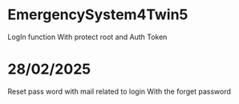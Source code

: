 # EmergencySystem4Twin5

LogIn function With protect root and Auth Token 

# 28/02/2025

Reset pass word with mail related to login With the forget password